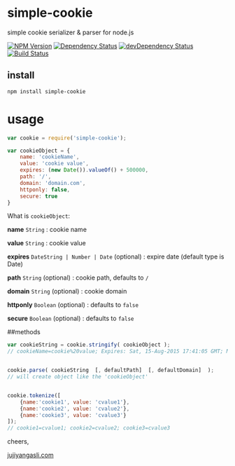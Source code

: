 # simple-cookie
simple cookie serializer & parser for node.js

[![NPM Version](https://img.shields.io/npm/v/simple-cookie.svg?style=flat)](https://npmjs.org/package/simple-cookie)
[![Dependency Status](https://david-dm.org/juji/simple-cookie.svg)](https://david-dm.org/juji/simple-cookie)
[![devDependency Status](https://david-dm.org/juji/simple-cookie/dev-status.svg)](https://david-dm.org/juji/simple-cookie#info=devDependencies)
[![Build Status][travis-image]][travis-url]

## install
```
npm install simple-cookie
```

# usage
```javascript
var cookie = require('simple-cookie');

var cookieObject = {
	name: 'cookieName',
	value: 'cookie value',
	expires: (new Date()).valueOf() + 500000,
	path: '/',
	domain: 'domain.com',
	httponly: false,
	secure: true
}
```
What is `cookieObject`:

**name** `String` : cookie name

**value** `String` : cookie value

**expires** `DateString | Number | Date` (optional) : expire date (default type is Date)

**path** `String` (optional) : cookie path, defaults to `/`

**domain** `String` (optional) : cookie domain 

**httponly** `Boolean` (optional) : defaults to `false`

**secure** `Boolean` (optional) : defaults to `false`

##methods
```javascript
var cookieString = cookie.stringify( cookieObject );
// cookieName=cookie%20value; Expires: Sat, 15-Aug-2015 17:41:05 GMT; Max-Age: 31449600; Path=/; domain=domain.com; secure


cookie.parse( cookieString  [, defaultPath]  [, defaultDomain]  );
// will create object like the 'cookieObject'


cookie.tokenize([
	{name:'cookie1', value: 'cvalue1'},
	{name:'cookie2', value: 'cvalue2'},
	{name:'cookie3', value: 'cvalue3'}
]);
// cookie1=cvalue1; cookie2=cvalue2; cookie3=cvalue3 
```


cheers,

[jujiyangasli.com](http://jujiyangasli.com)

[travis-image]: https://img.shields.io/travis/juji/simple-cookie.svg?style=flat
[travis-url]: https://travis-ci.org/juji/simple-cookie
